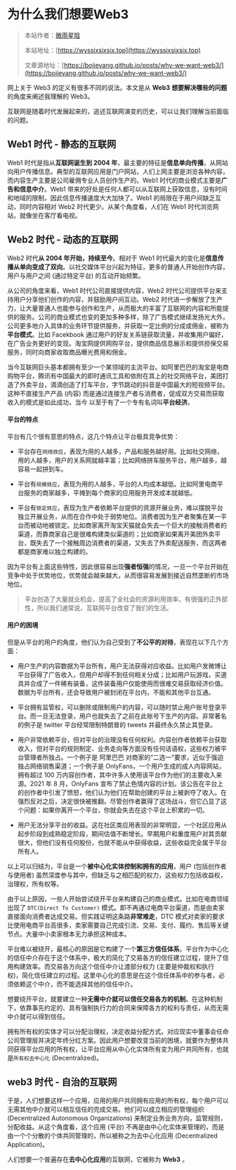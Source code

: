 # 为什么我们想要Web3

> 本站作者：[微雨星晗](https://github.com/wyxh2004)
>
> 本站地址：[https://wyssixsixsix.top](https://wyssixsixsix.top)
>
> 文章源地址：[https://bojieyang.github.io/posts/why-we-want-web3/](https://bojieyang.github.io/posts/why-we-want-web3/)


网上关于 Web3 的定义有很多不同的说法。本文是从 **Web3** **想要解决哪些的问题**的角度来阐述我理解的 Web3。

互联网是随着时代发展起来的，追述互联网演变的历史，可以让我们理解当前面临的问题。

## Web1 时代 - 静态的互联网
Web1 时代是指从**互联网诞生到 2004 年**，最主要的特征是**信息单向传播**，从网站向用户传播信息。典型的互联网应用是门户网站，人们上网主要是浏览各种内容，而内容生产主要是公司雇佣专业人员创作生产的。Web1 时代的商业模式主要是**广告和信息中介**。Web1 带来的好处是任何人都可以从互联网上获取信息，没有时间和地域的限制，因此信息传播速度大大加快了。Web1 的局限在于用户间缺乏互动，同时内容相对 Web2 时代更少。从某个角度看，人们在 Web1 时代浏览网站，就像坐在客厅看电视。

## Web2 时代 - 动态的互联网
Web2 时代**从 2004 年开始，持续至今**。相对于 Web1 时代最大的变化是**信息传播从单向变成了双向**。以社交媒体平台兴起为特征，更多的普通人开始创作内容，用户与用户之间 (通过特定平台) 的互动开始频繁。

从公司的角度来看，Web1 时代公司直接提供内容，Web2 时代公司提供平台来支持用户分享他们创作的内容，并鼓励用户间互动。Web2 时代进一步解放了生产力，让大量普通人也能参与创作和生产，从而极大的丰富了互联网的内容和所能提供的服务。公司的商业模式也变的更加多种多样，除了广告模式继续发扬光大外，公司更多地介入具体的业务环节提供服务，并获取一定比例的分成或佣金，被称为**平台模式**。比如 Facekbook 通过用户的好友关系链获取流量，并收集用户偏好，在广告业务更好的变现。淘宝网提供网购平台，提供商品信息展示和提供担保交易服务，同时向商家收取商品曝光费用和佣金。

当今互联网巨头基本都拥有至少一个某领域的主流平台。如阿里巴巴的淘宝是电商购物平台，腾讯有中国最大的即时通讯工具和依附在其上的社交网络平台，美团打造了外卖平台，滴滴创造了打车平台，字节跳动的抖音是中国最大的短视频平台。这种不直接生产产品 (内容) 而是通过连接生产者与消费者，促成双方交易而获取收入的模式是如此成功，当今 以至于有了一个专有名词叫**平台经济**。

#### 平台的特点

平台有几个很有意思的特点，这几个特点让平台极具竞争优势：

- 平台存在`网络效应`，表现为用的人越多，产品和服务越好用。比如社交网络，用的人越多，用户的关系网就越丰富；比如网络拼车服务平台，用户越多，越容易一起拼到车。

- 平台有`规模效应`，表现为用的人越多，平台的人均成本越低。比如阿里电商平台服务的商家越多，平摊到每个商家的应用服务开发成本就越低。

- 平台有`锁定效应`，表现为生产者依赖平台提供的资源开展业务，难以摆脱平台独立开展业务，从而在合作中处于弱势地位。消费者因为生产者聚集在某一平台而被动地被锁定。比如商家离开淘宝天猫就会失去一个巨大的接触消费者的渠道，而靠商家自己是很难构建类似渠道的；比如商家如果离开美团外卖平台，既失去了一个接触周边消费者的渠道，又失去了外卖配送服务，而这两者都是商家难以独立构建的。

因为平台有上面这些特性，因此很容易出现**强者恒强**的情况，一旦一个平台开始在竞争中处于优势地位，优势就会越来越大，从而很容易发展到接近自然垄断的市场地位。

> 平台创造了大量就业机会，提高了全社会的资源利用效率，有很强的正外部性，所以我们通常说，互联网平台改变了我们的生活。

#### 用户的困境

但是从平台的用户的角度，他们认为自己受到了**不公平的对待**，表现在以下几个方面：

- 用户生产的内容数据为平台所有，用户无法获得对应收益。比如用户发微博让平台获得了广告收入，但用户却得不到任何相关分成；比如用户玩游戏，买道具并合成了一件稀有装备，这件装备用户仅能使用而很难交易获取经济价值。数据为平台所有，还会导致用户被封闭在平台内，不能和其他平台互通。

- 平台拥有监管权，可以删除或限制用户的内容，可以随时禁止用户账号登录平台。而一旦无法登录，用户也就失去了之前在此账号下生产的内容。非常著名的例子是 twitter 平台经常限制特朗普的 tweets 并最终永久禁止其登录。

- 用户非常依赖平台，但对平台的治理没有任何权利。内容创作者依赖平台获取收入，但对平台的规则制定、业务走向等方面没有任何话语权，这些权力被平台管理者所独占。一个例子是 阿里巴巴 对商家的“二选一”要求，近似于强迫独占网络销售渠道；一个例子是 OnlyFans，一个用户生成的成人内容网站，拥有超过 100 万内容创作者，其中许多人使用该平台作为他们的主要收入来源。2021 年 8 月，OnlyFans 宣布了禁止色情内容的计划。该公告在平台上的创作者中引发了愤怒，他们认为他们在帮助创建的平台上被剥夺了收入。在强烈反对之后，决定很快被推翻。尽管创作者赢得了这场战斗，但它凸显了这个问题：如果你离开一个平台，你就会失去在这个平台上积累的一切。

- 用户无法分享平台的收益。这在社区类应用表现的非常明显，一个社区应用从起步阶段到成熟稳定阶段，期间估值不断增长。早期用户和重度用户对其贡献很大，但他们没有任何股份，也就不能从中获得收益，这些收益完全属于平台所有人。

以上可以归结为，平台是一个**被中心化实体控制和拥有的应用**，用户 (包括创作者与使用者) 虽然深度参与其中，但缺乏与之相匹配的权力，这些权力包括收益权，治理权，所有权等。

由于以上原因，一些人开始尝试绕开平台来构建自己的商业模式。比如在电商领域出现了 `DTC(Direct To Customer)` 模式。即不再通过电商平台渠道，而是由卖家直接面向消费者达成交易。但实践证明这条路**非常难走**，DTC 模式对卖家的要求比使用电商平台高很多，卖家需要自己完成引流、交易、支付、履约、售后等关键节点。大量中小卖家根本无力承担这种成本。

平台难以被绕开，最核心的原因是它构建了一个**第三方信任体系**，平台作为中心化的信任中介存在于这个体系中，极大的简化了交易各方的信任建立过程，提升了信用构建效率。而交易各方向这个信任中介让渡部分权力 (主要是仲裁权和执行权)，简化信任建立的过程。这里中心化的意思是在这个信任体系中的参与者，必须依赖这个中介，而不能选择其他的信任中介。

想要绕开平台，就要建立一种**无需中介就可以信任交易各方的机制**。在这种机制下，依靠事先约定的、具有强制执行力的合同来保障各方的权利与责任，从而无需中介就可以得到信任。

拥有所有权的实体才可以分配治理权，决定收益分配方式。对应现实中董事会任命公司管理层并决定年终分红方案。因此用户想要改变当前的困境，就要作为整体共同获得平台应用的所有权，让平台应用从中心化实体所有变为用户共同所有，也就是`所有权去中心化` (Decentralized)。

## web3 时代 - 自治的互联网

于是，人们想要这样一个应用，应用的用户共同拥有应用的所有权，每个用户可以无需其他中介就可以相互信任的完成交易。他们可以成立相应的管理组织 (Decentralized Autonomous Organizations) 来制定业务业务方向，监管规则，分配收益。从这个角度看，这个应用 (平台) 不再是由中心化实体来管理的，而是由一个个分散的个体共同管理的，所以被称之为去中心化应用 (Decentralized Application)。

人们想要一个普遍存在**去中心化应用**的互联网，它被称为 **Web3** 。